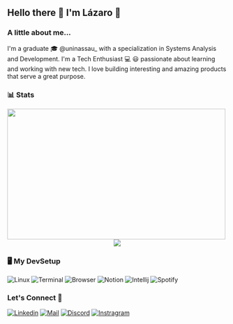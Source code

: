 ## Hello there 👋 I'm Lázaro :vulcan_salute:
### A little about me... 
I'm a graduate 🎓 @uninassau_ with a specialization in Systems Analysis and Development. I'm a Tech Enthusiast 💻 😃 passionate about learning and working with new tech. I love building interesting and amazing products that serve a great purpose.<br/>

### 📊  Stats

<div align="center">
  <img src="https://github-readme-stats.vercel.app/api?username=lazhcsilva&show_icons=true&theme=dracula" width="500" height="300" style="margin-right: 20px;"/>
  <a href="https://github.com/lazhcsilva/github-readme-stats">
    <img src="https://github-readme-stats.vercel.app/api/top-langs/?username=lazhcsilva"/>
  </a>
</div>

### 🖥️ My DevSetup
<div style="display: inline_block">
  <img align="center" alt="Linux" src="https://img.shields.io/badge/Linux-FCC624?style=for-the-badge&logo=linux&logoColor=black" />
  <img align="center" alt="Terminal" src="https://img.shields.io/badge/GNU%20Bash-4EAA25?style=for-the-badge&logo=GNU%20Bash&logoColor=white" />
  <img align="center" alt="Browser" src="https://img.shields.io/badge/Google_chrome-4285F4?style=for-the-badge&logo=Google-chrome&logoColor=white" />
  <img align="center" alt="Notion" src="https://img.shields.io/badge/Notion-000000?style=for-the-badge&logo=notion&logoColor=white" />
  <img align="center" alt="Intellij" src="https://img.shields.io/badge/IntelliJ_IDEA-000000.svg?style=for-the-badge&logo=intellij-idea&logoColor=white" />
  <img align="center" alt="Spotify" src="https://img.shields.io/badge/Spotify-1ED760?&style=for-the-badge&logo=spotify&logoColor=white" />
</div>

### Let's Connect :handshake:

[![Linkedin](https://img.shields.io/badge/LinkedIn-0077B5?style=for-the-badge&logo=linkedin&logoColor=white)](https://www.linkedin.com/in/lazhcsilva/)
[![Mail](https://img.shields.io/badge/Gmail-D14836?style=for-the-badge&logo=gmail&logoColor=white)](mailto:lazhcsilva@gmail.com)
[![Discord](https://img.shields.io/badge/Discord-7289DA?style=for-the-badge&logo=discord&logoColor=white)](https://discord.com/users/darthlazzarus)
[![Instragram](https://img.shields.io/badge/Instagram-E4405F?style=for-the-badge&logo=instagram&logoColor=white)](https://www.instagram.com/lazarohsilv/)
